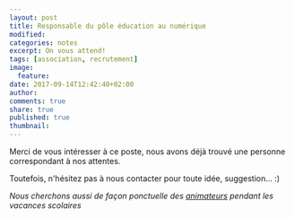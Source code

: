 ```yaml
---
layout: post
title: Responsable du pôle éducation au numérique
modified:
categories: notes
excerpt: On vous attend!
tags: [association, recrutement]
image:
  feature:
date: 2017-09-14T12:42:40+02:00
author: 
comments: true
share: true
published: true
thumbnail: 
---
```


Merci de vous intéresser à ce poste, nous avons déjà trouvé une personne correspondant à nos attentes. 

Toutefois, n'hésitez pas à nous contacter pour toute idée, suggestion... :)

*Nous cherchons aussi de façon ponctuelle des [animateurs](http://lesbricodeurs.fr/notes/Les-Bricodeurs-Recrutent-2/) pendant les vacances scolaires*





